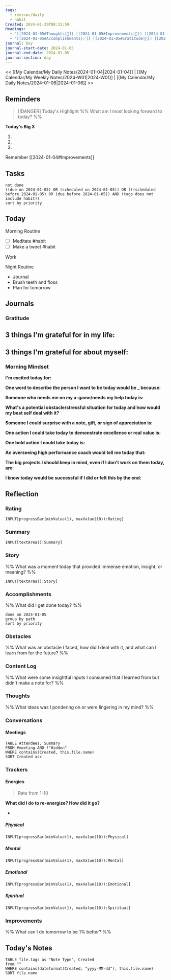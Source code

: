 ```yaml
---
tags:
  - reviews/daily
  - habit
Created: 2024-01-29T08:31:59
Headings:
  - "[[2024-01-05#Thoughts|💭]] [[2024-01-05#Improvements|💪]] [[2024-01-05#Obstacles|🚧]]"
  - "[[2024-01-05#Accomplishments|✅]] [[2024-01-05#Gratitude|🙏]] [[2024-01-05#Content Log|📚]]"
journal: Day
journal-start-date: 2024-01-05
journal-end-date: 2024-01-05
journal-section: day
---
```


<< [[My Calendar/My Daily Notes/2024-01-04|2024-01-04]] | [[My Calendar/My Weekly Notes/2024-W01|2024-W01]] | [[My Calendar/My Daily Notes/2024-01-06|2024-01-06]] >>

## Reminders

> [!DANGER] Today's Highlight
> %% What am I most looking forward to today? %%

**Today's Big 3**

1. 
2. 
3. 

Remember [[2024-01-04#Improvements]]

## Tasks

```tasks
not done
((due on 2024-01-05) OR (scheduled on 2024-01-05)) OR (((scheduled before 2024-01-05) OR (due before 2024-01-05)) AND (tags does not include habit))
sort by priority
```

## Today

Morning Routine

- [ ] Meditate #habit
- [ ] Make a tweet  #habit

Work

Night Routine

- Journal
- Brush teeth and floss
- Plan for tomorrow

## Journals

### Gratitude

**3 things I'm grateful for in my life:**
- 

**3 things I'm grateful for about myself:**
- 

### Morning Mindset

**I'm excited today for:**

**One word to describe the person I want to be today would be \_ because:**

**Someone who needs me on my a-game/needs my help today is:**

**What's a potential obstacle/stressful situation for today and how would my best self deal with it?**

**Someone I could surprise with a note, gift, or sign of appreciation is:**

**One action I could take today to demonstrate excellence or real value is:**

**One bold action I could take today is:**

**An overseeing high performance coach would tell me today that:**

**The big projects I should keep in mind, even if I don't work on them today, are:**

**I know today would be successful if I did or felt this by the end:**

## Reflection

### Rating

```meta-bind
INPUT[progressBar(minValue(1), maxValue(10)):Rating]
```

### Summary

`INPUT[textArea():Summary]`

### Story

%% What was a moment today that provided immense emotion, insight, or meaning? %%

`INPUT[textArea():Story]`

### Accomplishments

%% What did I get done today? %%

```tasks
done on 2024-01-05
group by path
sort by priority
```

### Obstacles

%% What was an obstacle I faced, how did I deal with it, and what can I learn from for the future? %%

### Content Log

%% What were some insightful inputs I consumed that I learned from but didn't make a note for? %%

### Thoughts

%% What ideas was I pondering on or were lingering in my mind? %%

### Conversations

#### Meetings

```dataview
TABLE Attendees, Summary
FROM #meeting AND !"Hidden"
WHERE contains(Created, this.file.name)
SORT Created asc
```

### Trackers

#### Energies

> Rate from 1-10

**What did I do to re-energize? How did it go?**

- 

##### Physical

```meta-bind
INPUT[progressBar(minValue(1), maxValue(10)):Physical]
```

##### Mental

```meta-bind
INPUT[progressBar(minValue(1), maxValue(10)):Mental]
```

##### Emotional

```meta-bind
INPUT[progressBar(minValue(1), maxValue(10)):Emotional]
```

##### Spiritual

```meta-bind
INPUT[progressBar(minValue(1), maxValue(10)):Spiritual]
```

### Improvements
%% What can I do tomorrow to be 1% better? %%

## Today's Notes

```dataview
TABLE file.tags as "Note Type", Created
from ""
WHERE contains(dateformat(Created, "yyyy-MM-dd"), this.file.name)
SORT file.name
```
